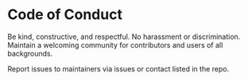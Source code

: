 # Code of Conduct

Be kind, constructive, and respectful. No harassment or discrimination. Maintain a welcoming community for contributors and users of all backgrounds.

Report issues to maintainers via issues or contact listed in the repo.

